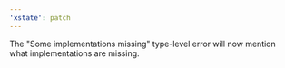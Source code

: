 ```yaml
---
'xstate': patch
---
```


The "Some implementations missing" type-level error will now mention what implementations are missing.
